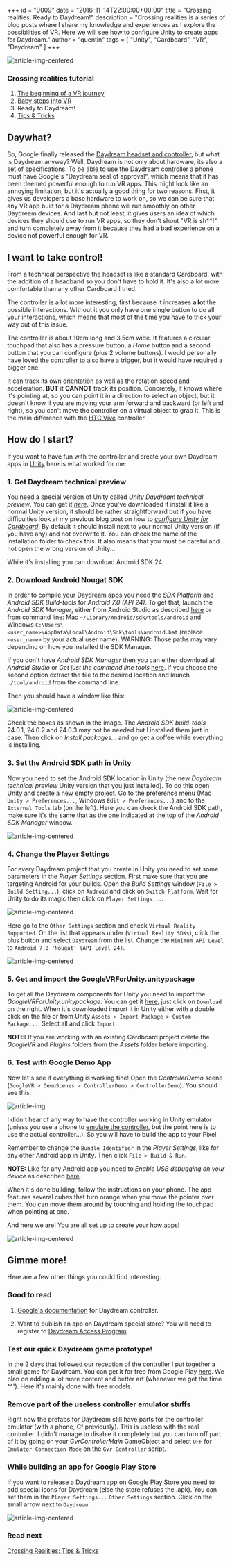 +++
id = "0009"
date = "2016-11-14T22:00:00+00:00"
title = "Crossing realities: Ready to Daydream!"
description = "Crossing realities is a series of blog posts where I share my knowledge and experiences as I explore the possibilities of VR. Here we will see how to configure Unity to create apps for Daydream."
author = "quentin"
tags = [ "Unity", "Cardboard", "VR", "Daydream" ]
+++

![article-img-centered](/img/blog/0009/output.jpg "Jane Sutherland: Daydream 1895")


### Crossing realities tutorial
1. [The beginning of a VR journey](/blog/crossing-realities-the-beginning-of-a-VR-journey/)
2. [Baby steps into VR](/blog/crossing-realities-baby-steps-into-VR/)
3. Ready to Daydream!
4. [Tips & Tricks](/blog/crossing-realities-tips-and-tricks/)

## Daywhat?
So, Google finally released the [Daydream headset and controller](https://vr.google.com/intl/en_uk/daydream/headset/ "Daydream"), but what is Daydream anyway? Well, Daydream is not only about hardware, its also a set of specifications. To be able to use the Daydream controller a phone must have Google's "Daydream seal of approval", which means that it has been deemed powerful enough to run VR apps. This might look like an annoying limitation, but it's actually a good thing for two reasons. First, it gives us developers a base hardware to work on, so we can be sure that any VR app built for a Daydream phone will run smoothly on other Daydream devices. And last but not least, it gives users an idea of which devices they should use to run VR apps, so they don't shout "VR is sh**!" and turn completely away from it because they had a bad experience on a device not powerful enough for VR.


## I want to take control!
From a technical perspective the headset is like a standard Cardboard, with the addition of a headband so you don't have to hold it. It's also a lot more comfortable than any other Cardboard I tried.

The controller is a lot more interesting, first because it increases **a lot** the possible interactions. Without it you only have one single button to do all your interactions, which means that most of the time you have to trick your way out of this issue.

The controller is about 10cm long and 3.5cm wide. It features a circular touchpad that also has a pressure button, a *Home* button and a second button that you can configure (plus 2 volume buttons). I would personally have loved the controller to also have a trigger, but it would have required a bigger one.

 It can track its own orientation as well as the rotation speed and acceleration. **BUT** it **CANNOT** track its position. Concretely, it knows where it's pointing at, so you can point it in a direction to select an object, but it doesn't know if you are moving your arm forward and backward (or left and right), so you can't move the controller on a virtual object to grab it. This is the main difference with the [HTC Vive](https://www.vive.com/uk/product/ "HTC Vive") controller.


## How do I start?

If you want to have fun with the controller and create your own Daydream apps in [Unity](https://unity3d.com/ "Unity") here is what worked for me:

### 1. Get Daydream technical preview
You need a special version of Unity called *Unity Daydream technical preview*. You can get it [*here*](https://unity3d.com/partners/google/daydream "Daydream technical preview"). Once you've downloaded it install it like a normal Unity version, it should be rather straightforward but if you have difficulties look at my previous blog post on how to [*configure Unity for Cardboard*](/blog/crossing-realities-the-beginning-of-a-VR-journey/ "The beginning of a VR journey"). By default it should install next to your normal Unity version (if you have any) and not overwrite it. You can check the name of the installation folder to check this. It also means that you must be careful and not open the wrong version of Unity...

While it's installing you can download Android SDK 24.

### 2. Download Android Nougat SDK
In order to compile your Daydream apps you need the *SDK Platform* and *Android SDK Build-tools* for *Android 7.0 (API 24)*. To get that, launch the *Android SDK Manager*, either from Android Studio as described [here](https://developer.android.com/studio/intro/update.html#sdk-manager "Android SDK Manager") or from command line: Mac `~/Library/Android/sdk/tools/android` and Windows `C:\Users\<user_name>\AppData\Local\Android\Sdk\tools\android.bat` (replace `<user_name>` by your actual user name). WARNING: Those paths may vary depending on how you installed the SDK Manager.

If you don't have *Android SDK Manager* then you can either download all *Android Studio* or *Get just the command line tools* [here](https://developer.android.com/studio/index.html#downloads "Android Studio"). If you choose the second option extract the file to the desired location and launch `./tool/android` from the command line.

Then you should have a window like this:

![article-img-centered](/img/blog/0009/android_sdk_manager.PNG "Android SDK Manager")

Check the boxes as shown in the image. The *Android SDK build-tools* 24.0.1, 24.0.2 and 24.0.3 may not be needed but I installed them just in case.
Then click on *Install packages...* and go get a coffee while everything is installing.  

### 3. Set the Android SDK path in Unity
Now you need to set the Android SDK location in Unity (the new *Daydream technical preview* Unity version that you just installed).
To do this open Unity and create a new empty project. Go to the preference menu (Mac `Unity > Preferences...`, Windows `Edit > Preferences...`) and to the `External Tools` tab (on the left).
Here you can check the Android SDK path, make sure it's the same that as the one indicated at the top of the *Android SDK Manager* window.

![article-img-centered](/img/blog/0009/unity_android_sdk_path.PNG "Unity Android SDK Path")

### 4. Change the Player Settings  
For every Daydream project that you create in Unity you need to set some parameters in the *Player Settings* section.
First make sure that you are targeting Android for your builds. Open the *Build Settings* window (`File > Build Setting...`), click on `Android` and click on `Switch Platform`.
Wait for Unity to do its magic then click on `Player Settings...`.

![article-img-centered](/img/blog/0009/unity_build_settings.PNG "Unity Build Settings")

Here go to the `Other Settings` section and check `Virtual Reality Supported`. On the list that appears under (`Virtual Reality SDKs`), click the plus button and select `Daydream` from the list.
Change the `Minimum API Level` to `Android 7.0 'Nougat' (API Level 24)`.

![article-img-centered](/img/blog/0009/unity_player_settings.PNG "Unity Player Settings")

### 5. Get and import the GoogleVRForUnity.unitypackage
To get all the Daydream components for Unity you need to import the *GoogleVRForUnity.unitypackage*. You can get it [here](https://github.com/googlevr/gvr-unity-sdk/blob/master/GoogleVRForUnity.unitypackage "GoogleVRForUnity.unitypackage"), just click on `Download` on the right.
When it's downloaded import it in Unity either with a double click on the file or from Unity `Assets > Import Package > Custom Package...`. Select all and click `Import`.

**NOTE:** If you are working with an existing Cardboard project delete the *GoogleVR* and *Plugins* folders from the *Assets* folder before importing.

### 6. Test with Google Demo App
Now let's see if everything is working fine!
Open the *ControllerDemo* scene (`GoogleVR > DemoScenes > ControllerDemo > ControllerDemo`). You should see this:

<img
  class="modal-image"
  src="/img/blog/0009/unity_controller_demo_scene.PNG"
  alt="article-img"
  title="Unity Player Settings">

I didn't hear of any way to have the controller working in Unity emulator (unless you use a phone to [emulate the controller](https://developers.google.com/vr/daydream/dev-kit-setup "Emulate the Daydream controller"), but the point here is to use the actual controller...). So you will have to build the app to your Pixel.

Remember to change the `Bundle Identifier` in the *Player Settings*, like for any other Android app in Unity. Then click `File > Build & Run`.

**NOTE:** Like for any Android app you need to *Enable USB debugging on your device* as described [here](https://docs.unity3d.com/Manual/android-sdksetup.html "Enable USB debugging on your device").

When it's done building, follow the instructions on your phone. The app features several cubes that turn orange when you move the pointer over them. You can move them around by touching and holding the touchpad when pointing at one.

And here we are! You are all set up to create your how apps!

![article-img-centered](/img/blog/0009/fallout_thumb_up.jpg "Fallout Thumb up")


## Gimme more!
Here are a few other things you could find interesting.

### Good to read
1. [Google's documentation](https://developers.google.com/vr/unity/controller-basics "Google's Daydream controller documentation") for Daydream controller.

2. Want to publish an app on Daydream special store? You will need to register to [Daydream Access Program](https://developers.google.com/vr/daydream/daydream-access-program "Daydream Access Program").

### Test our quick Daydream game prototype!
In the 2 days that followed our reception of the controller I put together a small game for Daydream.
You can get it for free from Google Play [here](https://play.google.com/store/apps/details?id=com.tengio.the_chickens_strike_back "The Chickens Strike Back").
We plan on adding a lot more content and better art (whenever we get the time ^^'). Here it's mainly done with free models.

### Remove part of the useless controller emulator stuffs
Right now the prefabs for Daydream still have parts for the controller emulator (with a phone, Cf previously). This is useless with the real controller.
I didn't manage to disable it completely but you can turn off part of it by going on your *GvrControllerMain* GameObject and select `OFF` for `Emulator Connection Mode` on the `Gvr Controller` script.

### While building an app for Google Play Store
If you want to release a Daydream app on Google Play Store you need to add special icons for Daydream (else the store refuses the .apk).
You can set them in the `Player Settings...` `Other Settings` section. Click on the small arrow next to `Daydream`.

![article-img-centered](/img/blog/0009/unity_daydream_icon.PNG "Unity Player Settings")

### Read next
[Crossing Realities: Tips & Tricks](/blog/crossing-realities-tips-and-tricks/)
